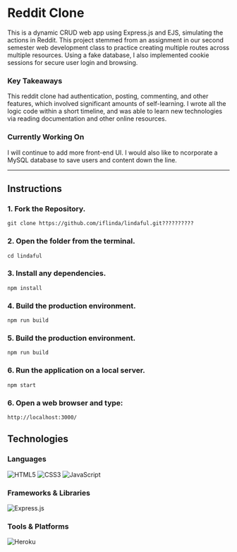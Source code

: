 # Reddit Clone
This is a dynamic CRUD web app using Express.js and EJS, simulating the actions in Reddit. This project stemmed from an assignment in our second semester web development class to practice creating multiple routes across multiple resources. Using a fake database, I also implemented cookie sessions for secure user login and browsing.

### Key Takeaways
This reddit clone had authentication,  posting, commenting, and other features, which involved significant amounts of self-learning. I wrote all the logic code within a short timeline, and was able to learn new technologies via reading documentation and other online resources. 


### Currently Working On
I will continue to add more front-end UI. I would also like to ncorporate a MySQL database to save users and content down the line.

---

## Instructions 

### 1. Fork the Repository.
```
git clone https://github.com/iflinda/lindaful.git??????????
```

### 2. Open the folder from the terminal.
```
cd lindaful
```

### 3.  Install any dependencies.
```
npm install
```

### 4. Build the production environment.
```
npm run build
```

### 5. Build the production environment.
```
npm run build
```

### 6. Run the application on a local server.
```
npm start
```

### 6. Open a web browser and type: 
```
http://localhost:3000/
```

## Technologies

### Languages
![HTML5](https://img.shields.io/badge/html5-%23E34F26.svg?style=for-the-badge&logo=html5&logoColor=white)
![CSS3](https://img.shields.io/badge/css3-%231572B6.svg?style=for-the-badge&logo=css3&logoColor=white)
![JavaScript](https://img.shields.io/badge/javascript-%23323330.svg?style=for-the-badge&logo=javascript&logoColor=%23F7DF1E)

### Frameworks & Libraries
![Express.js](https://img.shields.io/badge/express.js-%23404d59.svg?style=for-the-badge&logo=express&logoColor=%2361DAFB)

### Tools & Platforms
![Heroku](https://img.shields.io/badge/heroku-%23430098.svg?style=for-the-badge&logo=heroku&logoColor=white)
